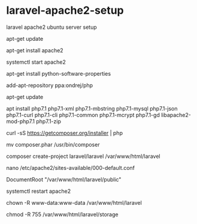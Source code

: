 # laravel-apache2-setup
laravel apache2 ubuntu server setup

apt-get update

apt-get install apache2

systemctl start apache2

apt-get install python-software-properties

add-apt-repository ppa:ondrej/php

apt-get update

apt install php7.1 php7.1-xml php7.1-mbstring php7.1-mysql php7.1-json php7.1-curl php7.1-cli php7.1-common php7.1-mcrypt php7.1-gd libapache2-mod-php7.1 php7.1-zip


curl -sS https://getcomposer.org/installer | php

mv composer.phar /usr/bin/composer

composer create-project laravel/laravel /var/www/html/laravel

nano /etc/apache2/sites-available/000-default.conf

DocumentRoot "/var/www/html/laravel/public"

systemctl restart apache2

chown -R www-data:www-data /var/www/html/laravel

chmod -R 755 /var/www/html/laravel/storage

